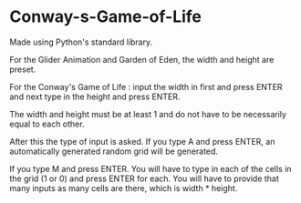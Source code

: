 # Conway-s-Game-of-Life

Made using Python's standard library. 

For the Glider Animation and Garden of Eden, the width and height are preset.

For the Conway's Game of Life : input the width in first and press ENTER and next type in the height and press ENTER.

The width and height must be at least 1 and do not have to be necessarily equal to each other. 

After this the type of input is asked. If you type A and press ENTER, an automatically generated random grid will be generated. 

If you type M and press ENTER. You will have to type in each of the cells in the grid (1 or 0) and press ENTER for each. You will have to provide that many inputs as many cells are there, which is width * height.
